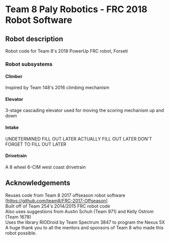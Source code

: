 Team 8 Paly Robotics - FRC 2018 Robot Software
================================================
## Robot description 
Robot code for Team 8's 2018 PowerUp FRC robot, Forseti

### Robot subsystems
#### Climber
Inspired by Team 148's 2016 climbing mechanism
#### Elevator
3-stage cascading elevator used for moving the scoring mechanism up and down
#### Intake
UNDETERMINED FILL OUT LATER ACTUALLY FILL OUT LATER DON'T FORGET TO FILL OUT LATER
#### Drivetrain
A 8 wheel 6-CIM west coast drivetrain
## Acknowledgements
Reuses code from Team 8 2017 offseason robot software [https://github.com/team8/FRC-2017-Offseason] <br />
Built off of Team 254's 2014/2015 FRC robot code <br />
Also uses suggestions from Austin Schuh (Team 971) and Kelly Ostrom (Team 1678) <br />
Uses the library RIODroid by Team Spectrum 3847 to program the Nexus 5X <br />
A huge thank you to all the mentors and sponsors of Team 8 who made this robot possible. <br />
